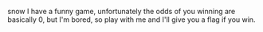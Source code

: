 snow
I have a funny game, unfortunately the odds of you winning are basically 0, but I'm bored, so play with me and I'll give you a flag if you win.
